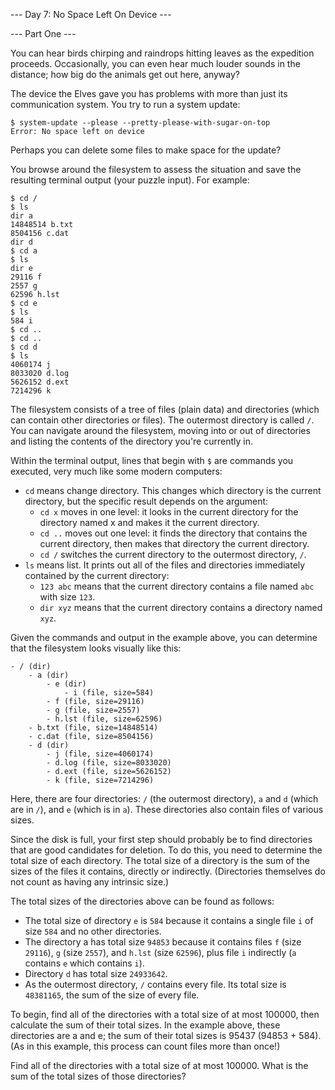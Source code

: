 --- Day 7: No Space Left On Device ---

--- Part One ---

You can hear birds chirping and raindrops hitting leaves as the expedition
proceeds. Occasionally, you can even hear much louder sounds in the distance;
how big do the animals get out here, anyway?

The device the Elves gave you has problems with more than just its communication
system. You try to run a system update:

```
$ system-update --please --pretty-please-with-sugar-on-top
Error: No space left on device
```

Perhaps you can delete some files to make space for the update?

You browse around the filesystem to assess the situation and save the resulting
terminal output (your puzzle input). For example:

```
$ cd /
$ ls
dir a
14848514 b.txt
8504156 c.dat
dir d
$ cd a
$ ls
dir e
29116 f
2557 g
62596 h.lst
$ cd e
$ ls
584 i
$ cd ..
$ cd ..
$ cd d
$ ls
4060174 j
8033020 d.log
5626152 d.ext
7214296 k
```

The filesystem consists of a tree of files (plain data) and directories (which
can contain other directories or files). The outermost directory is called `/`.
You can navigate around the filesystem, moving into or out of directories and
listing the contents of the directory you're currently in.

Within the terminal output, lines that begin with `$` are commands you executed,
very much like some modern computers:

- `cd` means change directory. This changes which directory is the current 
  directory, but the specific result depends on the argument:
  - `cd x` moves in one level: it looks in the current directory for the 
    directory named x and makes it the current directory.
  - `cd ..` moves out one level: it finds the directory that contains the 
    current directory, then makes that directory the current directory.
  - `cd /` switches the current directory to the outermost directory, `/`.
- `ls` means list. It prints out all of the files and directories immediately 
  contained by the current directory:
  - `123 abc` means that the current directory contains a file named `abc` with 
    size `123`.
  - `dir xyz` means that the current directory contains a directory named `xyz`.

Given the commands and output in the example above, you can determine that the filesystem looks visually like this:

```
- / (dir)
    - a (dir)
        - e (dir)
            - i (file, size=584)
        - f (file, size=29116)
        - g (file, size=2557)
        - h.lst (file, size=62596)
    - b.txt (file, size=14848514)
    - c.dat (file, size=8504156)
    - d (dir)
        - j (file, size=4060174)
        - d.log (file, size=8033020)
        - d.ext (file, size=5626152)
        - k (file, size=7214296)
```

Here, there are four directories: `/` (the outermost directory), `a` and `d` 
(which are in `/`), and `e` (which is in `a`). These directories also contain 
files of various sizes.

Since the disk is full, your first step should probably be to find directories
that are good candidates for deletion. To do this, you need to determine the
total size of each directory. The total size of a directory is the sum of the
sizes of the files it contains, directly or indirectly. (Directories themselves
do not count as having any intrinsic size.)

The total sizes of the directories above can be found as follows:

- The total size of directory `e` is `584` because it contains a single file `i` 
  of size `584` and no other directories.
- The directory a has total size `94853` because it contains files 
  `f` (size `29116`), `g` (size `2557`), and `h.lst` (size `62596`), 
  plus file `i` indirectly (`a` contains `e` which contains `i`).
- Directory `d` has total size `24933642`.
- As the outermost directory, `/` contains every file. Its total size is 
  `48381165`, the sum of the size of every file.

To begin, find all of the directories with a total size of at most 100000, then
calculate the sum of their total sizes. In the example above, these directories
are a and e; the sum of their total sizes is 95437 (94853 + 584). (As in this
example, this process can count files more than once!)

Find all of the directories with a total size of at most 100000. What is the sum
of the total sizes of those directories?